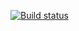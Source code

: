 [![Build status](https://ci.appveyor.com/api/projects/status/k4dt82fi5ac5t1d6/branch/master?svg=true)](https://ci.appveyor.com/project/CarolineFell/ahj-homeworks-sse-ws-task3/branch/master)

